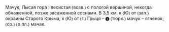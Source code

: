 ---
---

Мачук, Лысая гора
: лесистая ⦅возв.⦆ с пологой вершиной, некогда обнаженной, позже засаженной соснами. В 3,5 км. к ⦅Ю⦆ от ⦅зап.⦆ окраины Старого Крыма, к ⦅Ю⦆ от ⦅г.⦆ Грыця – ❶ ⦅тюрк.⦆ мачук – ягненок; ⦅ср.⦆ ⦅р.пл.⦆ мачак.
